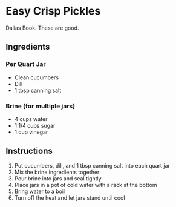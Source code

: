 # Easy Crisp Pickles

Dallas Book. These are good.

## Ingredients

### Per Quart Jar

- Clean cucumbers
- Dill
- 1 tbsp canning salt

### Brine (for multiple jars)

- 4 cups water
- 1 1/4 cups sugar
- 1 cup vinegar

## Instructions

1. Put cucumbers, dill, and 1 tbsp canning salt into each quart jar
2. Mix the brine ingredients together
3. Pour brine into jars and seal tightly
4. Place jars in a pot of cold water with a rack at the bottom
5. Bring water to a boil
6. Turn off the heat and let jars stand until cool
